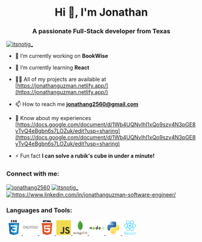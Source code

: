 <h1 align="center">Hi 👋, I'm Jonathan</h1>
<h3 align="center">A passionate Full-Stack developer from Texas</h3>

<p align="left"> <a href="https://twitter.com/itsnotjg_" target="blank"><img src="https://img.shields.io/twitter/follow/itsnotjg_?logo=twitter&style=for-the-badge" alt="itsnotjg_" /></a> </p>

- 🔭 I’m currently working on **BookWise**

- 🌱 I’m currently learning **React**

- 👨‍💻 All of my projects are available at [https://jonathanguzman.netlify.app/](https://jonathanguzman.netlify.app/)

- 📫 How to reach me **jonathang2560@gmail.com**

- 📄 Know about my experiences [https://docs.google.com/document/d/1Wb4UQNvIhI1xQo9szv4N3pGE8yTvQ4eBgbn6s7LOZuk/edit?usp=sharing](https://docs.google.com/document/d/1Wb4UQNvIhI1xQo9szv4N3pGE8yTvQ4eBgbn6s7LOZuk/edit?usp=sharing)

- ⚡ Fun fact **I can solve a rubik's cube in under a minute!**

<h3 align="left">Connect with me:</h3>
<p align="left">
<a href="https://codepen.io/jonathang2560" target="blank"><img align="center" src="https://raw.githubusercontent.com/rahuldkjain/github-profile-readme-generator/master/src/images/icons/Social/codepen.svg" alt="jonathang2560" height="30" width="40" /></a>
<a href="https://twitter.com/itsnotjg_" target="blank"><img align="center" src="https://raw.githubusercontent.com/rahuldkjain/github-profile-readme-generator/master/src/images/icons/Social/twitter.svg" alt="itsnotjg_" height="30" width="40" /></a>
<a href="https://linkedin.com/in/https://www.linkedin.com/in/jonathanguzman-software-engineer/" target="blank"><img align="center" src="https://raw.githubusercontent.com/rahuldkjain/github-profile-readme-generator/master/src/images/icons/Social/linked-in-alt.svg" alt="https://www.linkedin.com/in/jonathanguzman-software-engineer/" height="30" width="40" /></a>
</p>

<h3 align="left">Languages and Tools:</h3>
<p align="left"> <a href="https://www.w3schools.com/css/" target="_blank" rel="noreferrer"> <img src="https://raw.githubusercontent.com/devicons/devicon/master/icons/css3/css3-original-wordmark.svg" alt="css3" width="40" height="40"/> </a> <a href="https://expressjs.com" target="_blank" rel="noreferrer"> <img src="https://raw.githubusercontent.com/devicons/devicon/master/icons/express/express-original-wordmark.svg" alt="express" width="40" height="40"/> </a> <a href="https://www.w3.org/html/" target="_blank" rel="noreferrer"> <img src="https://raw.githubusercontent.com/devicons/devicon/master/icons/html5/html5-original-wordmark.svg" alt="html5" width="40" height="40"/> </a> <a href="https://developer.mozilla.org/en-US/docs/Web/JavaScript" target="_blank" rel="noreferrer"> <img src="https://raw.githubusercontent.com/devicons/devicon/master/icons/javascript/javascript-original.svg" alt="javascript" width="40" height="40"/> </a> <a href="https://www.mongodb.com/" target="_blank" rel="noreferrer"> <img src="https://raw.githubusercontent.com/devicons/devicon/master/icons/mongodb/mongodb-original-wordmark.svg" alt="mongodb" width="40" height="40"/> </a> <a href="https://nodejs.org" target="_blank" rel="noreferrer"> <img src="https://raw.githubusercontent.com/devicons/devicon/master/icons/nodejs/nodejs-original-wordmark.svg" alt="nodejs" width="40" height="40"/> </a> <a href="https://www.python.org" target="_blank" rel="noreferrer"> <img src="https://raw.githubusercontent.com/devicons/devicon/master/icons/python/python-original.svg" alt="python" width="40" height="40"/> </a> <a href="https://reactjs.org/" target="_blank" rel="noreferrer"> <img src="https://raw.githubusercontent.com/devicons/devicon/master/icons/react/react-original-wordmark.svg" alt="react" width="40" height="40"/> </a> </p>
